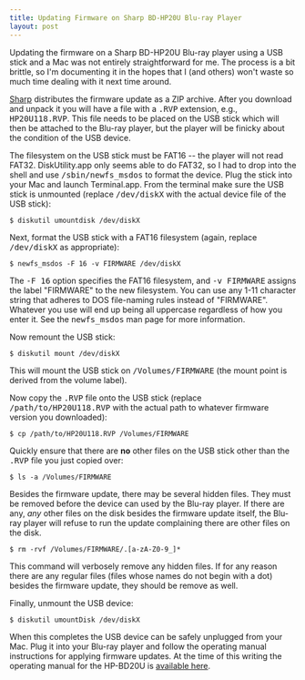 ```yaml
---
title: Updating Firmware on Sharp BD-HP20U Blu-ray Player
layout: post
---
```


Updating the firmware on a Sharp BD-HP20U Blu-ray player using a USB
stick and a Mac was not entirely straightforward for me. The process is
a bit brittle, so I'm documenting it in the hopes that I (and others)
won't waste so much time dealing with it next time around.

[Sharp](http://www.sharpusa.com/) distributes the firmware update as a
ZIP archive. After you download and unpack it you will have a file with
a <tt>.RVP</tt> extension, e.g., <tt>HP20U118.RVP</tt>. This
file needs to be placed on the USB stick which will then be attached to
the Blu-ray player, but the player will be finicky about the condition
of the USB device.

The filesystem on the USB stick must be FAT16 -- the player will not
read FAT32. DiskUtility.app only seems able to do FAT32, so I had to
drop into the shell and use <tt>/sbin/newfs_msdos</tt> to format
the device. Plug the stick into your Mac and launch Terminal.app. From
the terminal make sure the USB stick is unmounted (replace
<tt>/dev/diskX</tt> with the actual device file of the USB stick):

```
$ diskutil umountdisk /dev/diskX
```

Next, format the USB stick with a FAT16 filesystem (again, replace
<tt>/dev/diskX</tt> as appropriate):

```
$ newfs_msdos -F 16 -v FIRMWARE /dev/diskX
```

The <tt>-F 16</tt> option specifies the FAT16 filesystem, and
<tt>-v FIRMWARE</tt> assigns the label "FIRMWARE" to the new
filesystem. You can use any 1-11 character string that adheres to DOS
file-naming rules instead of "FIRMWARE". Whatever you use will end up
being all uppercase regardless of how you enter it. See the
<tt>newfs_msdos</tt> man page for more information.

Now remount the USB stick:

```
$ diskutil mount /dev/diskX
```

This will mount the USB stick on <tt>/Volumes/FIRMWARE</tt> (the
mount point is derived from the volume label).

Now copy the <tt>.RVP</tt> file onto the USB stick (replace
<tt>/path/to/HP20U118.RVP</tt> with the actual path to whatever
firmware version you downloaded):

```
$ cp /path/to/HP20U118.RVP /Volumes/FIRMWARE
```

Quickly ensure that there are **no** other files on the USB stick other
than the <tt>.RVP</tt> file you just copied over:

```
$ ls -a /Volumes/FIRMWARE
```

Besides the firmware update, there may be several hidden files. They
must be removed before the device can used by the Blu-ray player. If
there are any, *any* other files on the disk besides the firmware update
itself, the Blu-ray player will refuse to run the update complaining
there are other files on the disk.

```
$ rm -rvf /Volumes/FIRMWARE/.[a-zA-Z0-9_]*
```

This command will verbosely remove any hidden files. If for any reason
there are any regular files (files whose names do not begin with a dot)
besides the firmware update, they should be remove as well.

Finally, unmount the USB device:

```
$ diskutil umountDisk /dev/diskX
```

When this completes the USB device can be safely unplugged from your
Mac. Plug it into your Blu-ray player and follow the operating manual
instructions for applying firmware updates. At the time of this writing
the operating manual for the HP-BD20U is [available
here](http://www.sharpusa.com/downloads/archives/product_manuals/dvd_man_BDHP20U.pdf).
